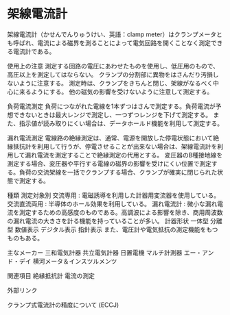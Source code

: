# 架線電流計

架線電流計（かせんでんりゅうけい、英語：clamp meter）はクランプメータとも呼ばれ、電流による磁界を測ることによって電気回路を開くことなく測定できる電流計である。

使用上の注意
測定する回路の電圧にあわせたものを使用し、低圧用のもので、高圧以上を測定してはならない。
クランプの分割部に異物をはさんだり汚損しないように注意する。
測定時は、クランプをきちんと閉じ、架線がなるべく中心に来るようにする。
他の磁気の影響を受けないように注意して測定する。

負荷電流測定
負荷につながれた電線を1本ずつはさんで測定する。負荷電流が予想できないときは最大レンジで測定し、一つずつレンジを下げて測定する。
また、指示値が読み取りにくい場合は、データホールド機能を利用して測定する。

漏れ電流測定
電線路の絶縁測定は、通常、電源を開放した停電状態において絶縁抵抗計を利用して行うが、停電させることが出来ない場合は、架線電流計を利用して漏れ電流を測定することで絶縁測定の代用とする。
変圧器のB種接地線を測定する場合、変圧器や平行する電線の磁界の影響を受けにくい位置で測定する。負荷の交流架線を一括でクランプする場合、クランプが確実に閉じられた状態で測定する。

種類
測定対象別
交流専用 : 電磁誘導を利用した計器用変流器を使用している。
交流直流両用 : 半導体のホール効果を利用している。
漏れ電流計 : 微小な漏れ電流を測定するための高感度のものである。高調波による影響を除き、商用周波数の漏れ電流の大きさを計る機能を持っていることが多い。
計器形状
一体型
分離型
数値表示
デジタル表示
指針表示
また、電圧計や電気抵抗の測定機能をもつものもある。

主なメーカー
三和電気計器
共立電気計器
日置電機
マルチ計測器
エー・アンド・デイ
横河メータ＆インスツルメンツ

関連項目
絶縁抵抗計
電流の測定

外部リンク

クランプ式電流計の精度について (ECCJ)